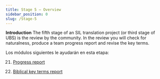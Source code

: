```yaml
---
title: Stage 5 – Overview
sidebar_position: 0
slug: /Stage-5
---
```




**Introduction** The fifth stage of an SIL translation project (or third stage of UBS) is the review by the community. In the review you will check for naturalness, produce a team progress report and revise the key terms.


Los módulos siguientes le ayudarán en esta etapa:


 21. [Progress report](/21.PPR)


 22. [Biblical key terms report](/22.BTR)

